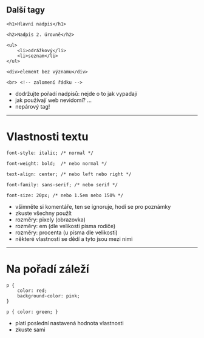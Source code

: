 ## Další tagy

<pre class="c-text-md" contenteditable><code class="lang-html stretch" data-noescape>&lt;h1&gt;Hlavní nadpis&lt;/h1&gt;

<span class="fragment">&lt;h2&gt;Nadpis 2. úrovně&lt;/h2&gt;</span>

<span class="fragment">&lt;ul&gt;
	&lt;li&gt;odrážkový&lt;/li&gt;
	&lt;li&gt;seznam&lt;/li&gt;
&lt;/ul&gt;</span>

<span class="fragment">&lt;div&gt;element bez významu&lt;/div&gt;</span>

<span class="fragment">&lt;br&gt; &lt;!-- zalomení řádku --&gt;</span>
</code></pre>


>>>
* dodržujte pořadí nadpisů: nejde o to jak vypadají
* jak používají web nevidomí? …
* nepárový tag!

---

# Vlastnosti textu

<pre class="c-text-md fragment" contenteditable><code class="lang-css stretch" data-noescape><span class="fragment">font-style: italic; /* normal */</span>

<span class="fragment">font-weight: bold;  /* nebo normal */</span>

<span class="fragment">text-align: center; /* nebo left nebo right */</span>

<span class="fragment">font-family: sans-serif; /* nebo serif */</span>

<span class="fragment">font-size: 20px; /* nebo 1.5em nebo 150% */</span>
</code></pre>


>>>
* všimněte si komentáře, ten se ignoruje, hodí se pro poznámky
* zkuste všechny použít
* rozměry: pixely (obrazovka)
* rozměry: em (dle velikosti písma rodiče)
* rozměry: procenta (u písma dle velikosti)
* některé vlastnosti se dědí a tyto jsou mezi nimi


--- 


# Na pořadí záleží

<pre class="c-text-md fragment" contenteditable data-fragment-index="10"><code class="stretch lang-css" data-noescape><span class="fragment">p {
	color: red;
	background-color: pink;
}</span>

<span class="fragment">p { color: green; }</span></code></pre>


>>>
* platí poslední nastavená hodnota vlastnosti
* zkuste sami
